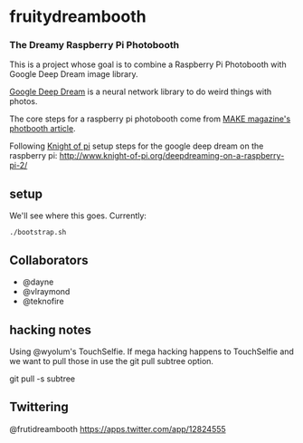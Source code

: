 # fruitydreambooth

### The Dreamy Raspberry Pi Photobooth

This is a project whose goal is to combine a Raspberry Pi Photobooth with Google Deep Dream image library.

[Google Deep Dream](https://github.com/google/deepdream) is a neural network library to do weird things with photos.

The core steps for a raspberry pi photobooth come from [MAKE magazine's photbooth article](http://makezine.com/projects/raspberry-pi-photo-booth/).

Following [Knight of pi](http://www.knight-of-pi.org) setup steps for the google deep dream on the raspberry pi:
http://www.knight-of-pi.org/deepdreaming-on-a-raspberry-pi-2/

## setup

We'll see where this goes.  Currently:

    ./bootstrap.sh


## Collaborators

* @dayne
* @vlraymond
* @teknofire

## hacking notes

Using @wyolum's TouchSelfie. If mega hacking happens to TouchSelfie and we want to pull those in use the git pull subtree option.

   git pull -s subtree
   
## Twittering
 
 @frutidreambooth
 https://apps.twitter.com/app/12824555
